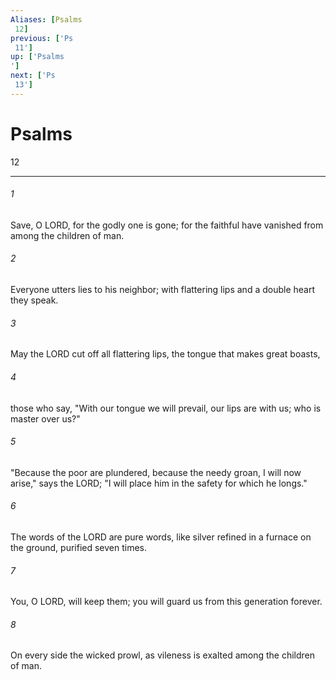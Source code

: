 ```yaml
---
Aliases: [Psalms 12]
previous: ['Ps 11']
up: ['Psalms']
next: ['Ps 13']
---
```

# Psalms 12

***
 

###### 1 
Save, O LORD, for the godly one is gone;  for the faithful have vanished from among the children of man.   

###### 2 
Everyone utters lies to his neighbor;  with flattering lips and a double heart they speak.  

###### 3 
May the LORD cut off all flattering lips,  the tongue that makes great boasts,   

###### 4 
those who say, "With our tongue we will prevail,  our lips are with us; who is master over us?"  

###### 5 
"Because the poor are plundered, because the needy groan,  I will now arise," says the LORD;  "I will place him in the safety for which he longs."   

###### 6 
The words of the LORD are pure words,  like silver refined in a furnace on the ground,  purified seven times.  

###### 7 
You, O LORD, will keep them;  you will guard us from this generation forever.   

###### 8 
On every side the wicked prowl,  as vileness is exalted among the children of man.
